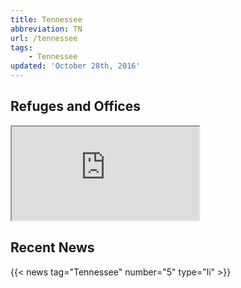 ```yaml
---
title: Tennessee
abbreviation: TN
url: /tennessee
tags:
    - Tennessee
updated: 'October 28th, 2016'
---
```


## Refuges and Offices
<iframe src="https://usfws.github.io/southeast-mega-map/?state=TN&scroll=false" class="state-map"></iframe>

## Recent News
{{< news tag="Tennessee" number="5" type="li" >}}
